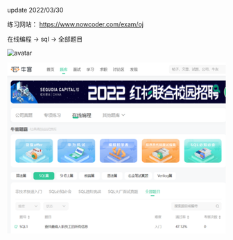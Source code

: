 update 2022/03/30

练习网站：
https://www.nowcoder.com/exam/oj

在线编程 -> sql -> 全部题目


![avatar](https://github.com/xpengkang/nowcoderSQL/tree/main/image/牛客sql.png)



![](image/牛客sql.png)
